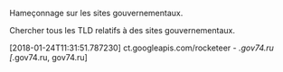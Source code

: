 Hameçonnage sur les sites gouvernementaux.

Chercher tous les TLD relatifs à des sites gouvernementaux.

[2018-01-24T11:31:51.787230] ct.googleapis.com/rocketeer - *.gov74.ru [*.gov74.ru, gov74.ru]
